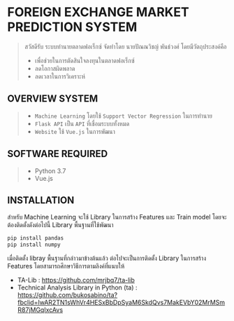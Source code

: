 # FOREIGN EXCHANGE MARKET PREDICTION SYSTEM

> สวัสดีรับ ระบบทำนายตลาดฟอเร็กซ์ จัดทำโดย นายปัณณวิชญ์ พันธ์วงศ์
> โดยมีวัตถุประสงค์คือ
> - เพื่อช่วยในการตัดสินใจลงทุนในตลาดฟอเร็กซ์
> - ลดโอกาสผิดพลาด
> - ลดเวลาในการวิเคราะห์

## OVERVIEW SYSTEM
> - `Machine Learning` โดยใช้ `Support Vector Regression` ในการทำนาย
> - `Flask API` เป็น `API` ที่เชื่อมระบบทั้งหมด
> - `Website` ใช้ `Vue.js` ในการพัฒนา

## SOFTWARE REQUIRED
> - Python 3.7
> - Vue.js

## INSTALLATION
สำหรับ Machine Learning จะใช้ Library ในการสร้าง Features และ Train model โดยจะต้องติดตั้งดังต่อไปนี้
Library พื้นฐานที่ใช้พัฒนา
```python
pip install pandas
pip install numpy
```
เมื่อติดตั้ง libray พื้นฐานที่กล่าวมาข้างต้นแล้ว ต่อไปจะเป็นการติดตั้ง Library ในการสร้าง Features โดยสามารถศึกษาวิธีการตามลิงค์ที่แนบให้
- TA-Lib : https://github.com/mrjbq7/ta-lib
- Technical Analysis Library in Python (ta) : https://github.com/bukosabino/ta?fbclid=IwAR2TN1sWhVr4HESxBbDpSyaM6SkdQvs7MakEVbY02MrMSmR87jMGqIxcAvs
